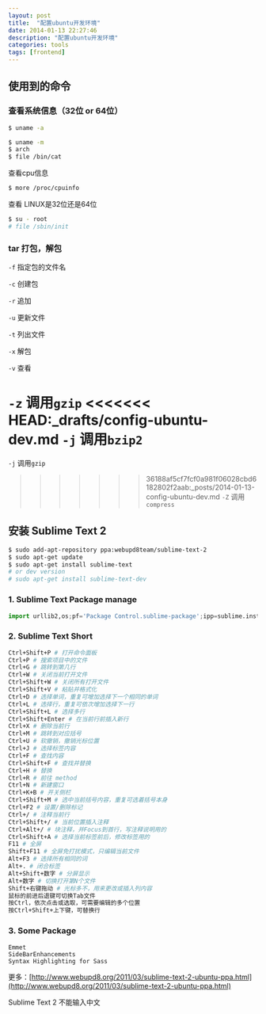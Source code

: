 ```yaml
---
layout: post
title:  "配置ubuntu开发环境"
date: 2014-01-13 22:27:46
description: "配置ubuntu开发环境"
categories: tools
tags: [frontend]
---
```


## 使用到的命令

### 查看系统信息（32位 or 64位）

``` sh
$ uname -a
```

``` sh
$ uname -m
$ arch
$ file /bin/cat
```

查看cpu信息

``` sh
$ more /proc/cpuinfo
```

查看 LINUX是32位还是64位

``` sh
$ su - root
# file /sbin/init
```

### tar 打包，解包

`-f` 指定包的文件名


`-c` 创建包

`-r` 追加

`-u` 更新文件

`-t` 列出文件

`-x` 解包

`-v` 查看


`-z` 调用`gzip`
<<<<<<< HEAD:_drafts/config-ubuntu-dev.md
`-j` 调用`bzip2`
=======

`-j` 调用`gzip`

>>>>>>> 36188af5cf7fcf0a981f06028cbd6182802f2aab:_posts/2014-01-13-config-ubuntu-dev.md
`-Z` 调用`compress`

## 安装 Sublime Text 2

``` sh
$ sudo add-apt-repository ppa:webupd8team/sublime-text-2
$ sudo apt-get update
$ sudo apt-get install sublime-text
# or dev version
# sudo apt-get install sublime-text-dev
```

### 1. Sublime Text Package manage

``` python
import urllib2,os;pf='Package Control.sublime-package';ipp=sublime.installed_packages_path();os.makedirs(ipp) if not os.path.exists(ipp) else None;open(os.path.join(ipp,pf),'wb').write(urllib2.urlopen('http://sublime.wbond.net/'+pf.replace(' ','%20')).read())
```

### 2. Sublime Text Short

``` sh
Ctrl+Shift+P # 打开命令面板
Ctrl+P # 搜索项目中的文件
Ctrl+G # 跳转到第几行
Ctrl+W # 关闭当前打开文件
Ctrl+Shift+W # 关闭所有打开文件
Ctrl+Shift+V # 粘贴并格式化
Ctrl+D # 选择单词，重复可增加选择下一个相同的单词
Ctrl+L # 选择行，重复可依次增加选择下一行
Ctrl+Shift+L # 选择多行
Ctrl+Shift+Enter # 在当前行前插入新行
Ctrl+X # 删除当前行
Ctrl+M # 跳转到对应括号
Ctrl+U # 软撤销，撤销光标位置
Ctrl+J # 选择标签内容
Ctrl+F # 查找内容
Ctrl+Shift+F # 查找并替换
Ctrl+H # 替换
Ctrl+R # 前往 method
Ctrl+N # 新建窗口
Ctrl+K+B # 开关侧栏
Ctrl+Shift+M # 选中当前括号内容，重复可选着括号本身
Ctrl+F2 # 设置/删除标记
Ctrl+/ # 注释当前行
Ctrl+Shift+/ # 当前位置插入注释
Ctrl+Alt+/ # 块注释，并Focus到首行，写注释说明用的
Ctrl+Shift+A # 选择当前标签前后，修改标签用的
F11 # 全屏
Shift+F11 # 全屏免打扰模式，只编辑当前文件
Alt+F3 # 选择所有相同的词
Alt+. # 闭合标签
Alt+Shift+数字 # 分屏显示
Alt+数字 # 切换打开第N个文件
Shift+右键拖动 # 光标多不，用来更改或插入列内容
鼠标的前进后退键可切换Tab文件
按Ctrl，依次点击或选取，可需要编辑的多个位置
按Ctrl+Shift+上下键，可替换行
```

### 3. Some Package

```
Emmet
SideBarEnhancements
Syntax Highlighting for Sass
```

更多：[http://www.webupd8.org/2011/03/sublime-text-2-ubuntu-ppa.html](http://www.webupd8.org/2011/03/sublime-text-2-ubuntu-ppa.html)

Sublime Text 2 不能输入中文
